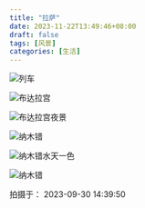 ```yaml
---
title: "拉萨"
date: 2023-11-22T13:49:46+08:00
draft: false
tags: [风景]
categories: [生活]
---
```

![列车](https://cdn.jsdelivr.net/gh/ai0376/ownwiki.pic.0@20231122/20231122135513.jpg)


![布达拉宫](https://cdn.jsdelivr.net/gh/ai0376/ownwiki.pic.0@20231122/20231122135427.jpg)


![布达拉宫夜景](https://cdn.jsdelivr.net/gh/ai0376/ownwiki.pic.0@20231122/20231122135504.jpg)


![纳木错](https://cdn.jsdelivr.net/gh/ai0376/ownwiki.pic.0@20231122/20231122135541.jpg)

![纳木错水天一色](https://cdn.jsdelivr.net/gh/ai0376/ownwiki.pic.0@20231122/20231122135522.jpg)

![纳木错](https://cdn.jsdelivr.net/gh/ai0376/ownwiki.pic.0@20231122/20231122135533.jpg)

<!--more-->
拍摄于： 2023-09-30 14:39:50